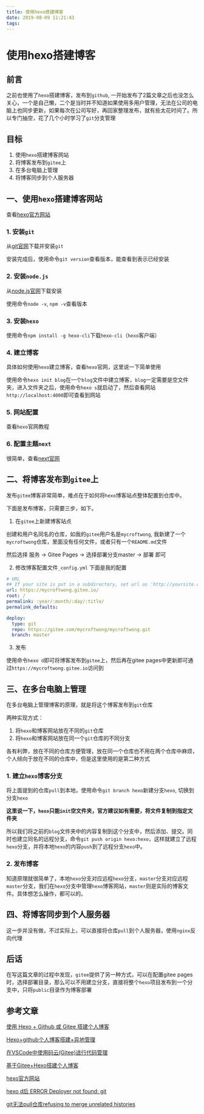 ```yaml
---
title: 使用hexo搭建博客
date: 2019-08-09 11:21:43
tags:
---
```


# 使用hexo搭建博客

## 前言
之前也使用了`hexo`搭建博客，发布到`github`, 一开始发布了2篇文章之后也没怎么关心，一个是自己懒，二个是当时并不知道如果使用多用户管理，无法在公司的电脑上也同步更新，如果每次在公司写好，再回家整理发布，就有些太花时间了。所以专门抽空，花了几个小时学习了`git`分支管理

## 目标
1. 使用`hexo`搭建博客网站
2. 将博客发布到`gitee`上
3. 在多台电脑上管理
4. 将博客同步到个人服务器

## 一、使用`hexo`搭建博客网站

查看[hexo官方网站](https://hexo.io/zh-cn/)

### 1. 安装`git`
从[git官网](https://git-scm.com/)下载并安装`git`

安装完成后，使用命令`git version`查看版本，能查看到表示已经安装

### 2. 安装`node.js`

从[node.js官网](https://nodejs.org/en/)下载安装

使用命令`node -v`, `npm -v`查看版本

### 3. 安装`hexo`

使用命令`npm install -g hexo-cli`下载`hexo-cli`（`hexo`客户端）

### 4. 建立博客

具体如何使用`hexo`建立博客，查看`hexo`官网，这里说一下简单使用

使用命令`hexo init blog`在一个`blog`文件中建立博客，`blog`一定需要是空文件夹，进入文件夹之后，使用命令`hexo s`就启动了，然后查看网站`http://localhost:4000`即可查看到网站

### 5. 网站配置

查看`hexo`官网教程

### 6. 配置主题`next`

很简单，查看[next官网](http://theme-next.iissnan.com/)

## 二、将博客发布到`gitee`上

发布`gitee`博客非常简单，难点在于如何将`hexo`博客站点整体配置到仓库中。

下面是发布博客，只需要三步，如下。

1) 在`gitee`上新建博客站点

创建和用户名同名的仓库，如我的`gitee`用户名是`mycroftwong`, 我新建了一个`mycroftwong`仓库，里面没有任何文件，或者只有一个`README.md`文件

然后选择 服务 -> Gitee Pages -> 选择部署分支master -> 部署 即可

2) 修改博客配置文件`_config.yml`
下面是我的配置
```yml
# URL
## If your site is put in a subdirectory, set url as 'http://yoursite.com/child' and root as '/child/'
url: https://mycroftwong.gitee.io/
root: /
permalink: :year/:month/:day/:title/
permalink_defaults:

deploy:
  type: git
  repo: https://gitee.com/mycroftwong/mycroftwong.git
  branch: master
```

3) 发布

使用命令`hexo d`即可将博客发布到`gitee`上，然后再在gitee pages中更新即可通过`https://mycroftwong.gitee.io`访问到


## 三、在多台电脑上管理

在多台电脑上管理博客的原理，就是将这个博客发布到`git`仓库

两种实现方式：
1. 将`hexo`和博客网站放在不同的`git`仓库
2. 将`hexo`和博客网站放在同一个`git`仓库的不同分支

各有利弊，放在不同的仓库方便管理，放在同一个仓库也不用在两个仓库中麻烦，个人倾向于放在不同的仓库中，但是这里使用的是第二种方式

### 1. 建立`hexo`博客分支

将上面提到的仓库`pull`到本地，使用命令`git branch hexo`新建分支`hexo`, 切换到分支`hexo`

**这里说一下，`hexo`只能`init`空文件夹，官方建议如有需要，将文件复制到指定文件夹**

所以我们将之前的`blog`文件夹中的内容复制到这个分支中，然后添加、提交。同时也建立同名的远程分支，命令`git push origin hexo:hexo`，这样就建立了远程`hexo`分支，并将本地`hexo`的内容`push`到了远程分支`hexo`中。

### 2. 发布博客

知道原理就很简单了，本地`hexo`分支对应远程`hexo`分支，`master`分支对应远程`master`分支，我们在`hexo`分支中管理`hexo`博客网站，`master`则是实际的博客文件。具体想怎么操作，都可以的。

## 四、将博客同步到个人服务器

这一步并没有做，不过实际上，可以直接将仓库`pull`到个人服务器，使用`nginx`反向代理

## 后话

在写这篇文章的过程中发现，`gitee`提供了另一种方式，可以在配置gitee pages时，选择部署目录，那么可以不用建立分支，直接将整个`hexo`项目发布到一个分支中，只将`public`目录作为博客部署

## 参考文章
[使用 Hexo + Github 或 Gitee 搭建个人博客](https://blog.csdn.net/weixin_43215250/article/details/94055392)

[Hexo+github个人博客搭建+异地管理](https://blog.csdn.net/zwx2445205419/article/details/66970640)

[在VSCode中使用码云(Gitee)进行代码管理](https://blog.csdn.net/watfe/article/details/79761741)

[基于Gitee+Hexo搭建个人博客](https://segmentfault.com/a/1190000018662692)

[hexo官方网站](https://hexo.io/zh-cn/)

[hexo d后 ERROR Deployer not found: git](https://blog.csdn.net/weixin_36401046/article/details/52940313)

[git无法pull仓库refusing to merge unrelated histories](https://blog.csdn.net/lindexi_gd/article/details/52554159)

